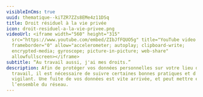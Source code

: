 ```yaml
---
visibleInCms: true
uuid: thematique--kiTZR7ZZs8EMe4z11DSq
title: Droit résiduel à la vie privée
icon: droit-residuel-a-la-vie-privee.png
videoUrl: <iframe width="560" height="315"
  src="https://www.youtube.com/embed/ZIbJfFQUO5g" title="YouTube video player"
  frameborder="0" allow="accelerometer; autoplay; clipboard-write;
  encrypted-media; gyroscope; picture-in-picture; web-share"
  allowfullscreen></iframe>
subtitle: “Au travail aussi, j'ai mes droits.”
description: Afin de protéger vos données personnelles sur votre lieu de
  travail, il est nécessaire de suivre certaines bonnes pratiques et d’être
  vigilant. Une fuite de vos données est vite arrivée, et peut mettre en péril
  l’ensemble du réseau.
---
```

